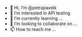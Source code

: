 - 👋 Hi, I’m @petrapavelk
- 👀 I’m interested in API testing
- 🌱 I’m currently learning ...
- 💞️ I’m looking to collaborate on ...
- 📫 How to reach me ...

<!---
petrapavelk/petrapavelk is a ✨ special ✨ repository because its `README.md` (this file) appears on your GitHub profile.
You can click the Preview link to take a look at your changes.
--->
